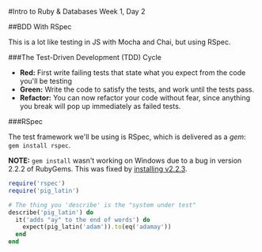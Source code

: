#Intro to Ruby & Databases Week 1, Day 2

##BDD With RSpec

This is  a lot like testing in JS with Mocha and Chai, but using RSpec.

###The Test-Driven Development (TDD) Cycle

* **Red:** First write failing tests that state what you expect from the code
  you'll be testing
* **Green:** Write the code to satisfy the tests, and work until the tests pass.
* **Refactor:** You can now refactor your code without fear, since anything you
  break will pop up immediately as failed tests.

###RSpec

The test framework we'll be using is RSpec, which is delivered as a _gem_: 
`gem install rspec`.

**NOTE:** `gem install` wasn't working on Windows due to a bug in version 2.2.2 of RubyGems. This was fixed by [installing v2.2.3](https://gist.github.com/luislavena/f064211759ee0f806c88).

```ruby
require('rspec')
require('pig_latin')

# The thing you 'describe' is the "system under test"
describe('pig_latin') do
  it('adds "ay" to the end of words') do
    expect(pig_latin('adam')).to(eq('adamay'))
  end
end
```
